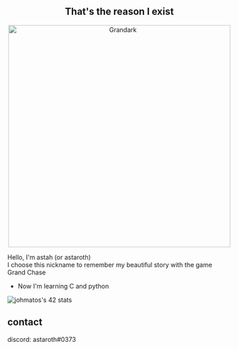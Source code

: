 <h2 align="center">That's the reason I exist</h2>

<p align="center">
  <img src="https://i.imgur.com/5HXDsn9.gif" width="500" alt="Grandark" href="https://www.artstation.com/artwork/dOBdmX" title="Grandark">
</p>


Hello, I'm astah (or astaroth)  
I choose this nickname to remember my beautiful story with the game Grand Chase  

- Now I'm learning C and python

<a herf="https://github.com/JaeSeoKim/badge42"><img src="https://badge42.vercel.app/api/v2/stats/cl156am48000609l23tbpainh?cursusId=60}" alt="johmatos's 42 stats" /></a>
## contact

discord: astaroth#0373
